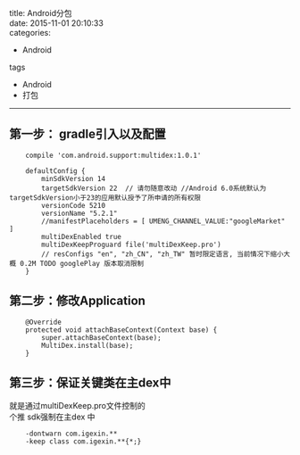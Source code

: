 title: Android分包    
date: 2015-11-01 20:10:33    
categories:    
- Android    
   
tags   
- Android    
- 打包    
---

## 第一步：  gradle引入以及配置

        compile 'com.android.support:multidex:1.0.1'

        defaultConfig {
            minSdkVersion 14
            targetSdkVersion 22  // 请勿随意改动 //Android 6.0系统默认为targetSdkVersion小于23的应用默认授予了所申请的所有权限
            versionCode 5210
            versionName "5.2.1"
            //manifestPlaceholders = [ UMENG_CHANNEL_VALUE:"googleMarket" ]
            multiDexEnabled true
            multiDexKeepProguard file('multiDexKeep.pro')
            // resConfigs "en", "zh_CN", "zh_TW" 暂时限定语言, 当前情况下缩小大概 0.2M TODO googlePlay 版本取消限制
        }

## 第二步：修改Application  

        @Override
        protected void attachBaseContext(Context base) {
            super.attachBaseContext(base);
            MultiDex.install(base);
        }

## 第三步：保证关键类在主dex中 

 就是通过multiDexKeep.pro文件控制的  
 个推 sdk强制在主dex 中

        -dontwarn com.igexin.**
        -keep class com.igexin.**{*;}
